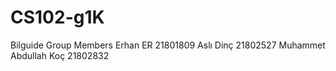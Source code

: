 # CS102-g1K
Bilguide
Group Members
Erhan ER                21801809
Aslı Dinç               21802527
Muhammet Abdullah Koç   21802832
